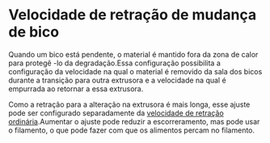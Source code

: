 Velocidade de retração de mudança de bico
====
Quando um bico está pendente, o material é mantido fora da zona de calor para protegê -lo da degradação.Essa configuração possibilita a configuração da velocidade na qual o material é removido da sala dos bicos durante a transição para outra extrusora e a velocidade na qual é empurrada ao retornar a essa extrusora.

Como a retração para a alteração na extrusora é mais longa, esse ajuste pode ser configurado separadamente da [velocidade de retração ordinária](../Travel/retração_retrat_speed.md).Aumentar o ajuste pode reduzir a escorreramento, mas pode usar o filamento, o que pode fazer com que os alimentos percam no filamento.